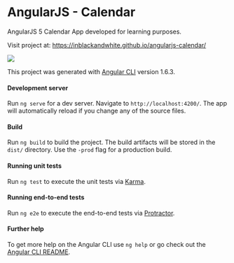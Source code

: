 # AngularJS - Calendar

AngularJS 5 Calendar App developed for learning purposes.

Visit project at: https://inblackandwhite.github.io/angularjs-calendar/

![](/Users/marina/workspace/angularjs/angularjs-calendar/src/calendar.gif)

This project was generated with [Angular CLI](https://github.com/angular/angular-cli) version 1.6.3.

#### Development server

Run `ng serve` for a dev server. Navigate to `http://localhost:4200/`. The app will automatically reload if you change any of the source files.

#### Build

Run `ng build` to build the project. The build artifacts will be stored in the `dist/` directory. Use the `-prod` flag for a production build.

#### Running unit tests

Run `ng test` to execute the unit tests via [Karma](https://karma-runner.github.io).

#### Running end-to-end tests

Run `ng e2e` to execute the end-to-end tests via [Protractor](http://www.protractortest.org/).

#### Further help

To get more help on the Angular CLI use `ng help` or go check out the [Angular CLI README](https://github.com/angular/angular-cli/blob/master/README.md).
